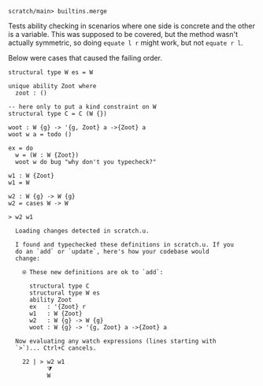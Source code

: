 ``` ucm :hide
scratch/main> builtins.merge
```

Tests ability checking in scenarios where one side is concrete and the other is
a variable. This was supposed to be covered, but the method wasn't actually
symmetric, so doing `equate l r` might work, but not `equate r l`.

Below were cases that caused the failing order.

``` unison
structural type W es = W

unique ability Zoot where
  zoot : ()

-- here only to put a kind constraint on W
structural type C = C (W {})

woot : W {g} -> '{g, Zoot} a ->{Zoot} a
woot w a = todo ()

ex = do
  w = (W : W {Zoot})
  woot w do bug "why don't you typecheck?"

w1 : W {Zoot}
w1 = W

w2 : W {g} -> W {g}
w2 = cases W -> W

> w2 w1
```

``` ucm :added-by-ucm
  Loading changes detected in scratch.u.

  I found and typechecked these definitions in scratch.u. If you
  do an `add` or `update`, here's how your codebase would
  change:
  
    ⍟ These new definitions are ok to `add`:
    
      structural type C
      structural type W es
      ability Zoot
      ex   : '{Zoot} r
      w1   : W {Zoot}
      w2   : W {g} -> W {g}
      woot : W {g} -> '{g, Zoot} a ->{Zoot} a
  
  Now evaluating any watch expressions (lines starting with
  `>`)... Ctrl+C cancels.

    22 | > w2 w1
           ⧩
           W

```
